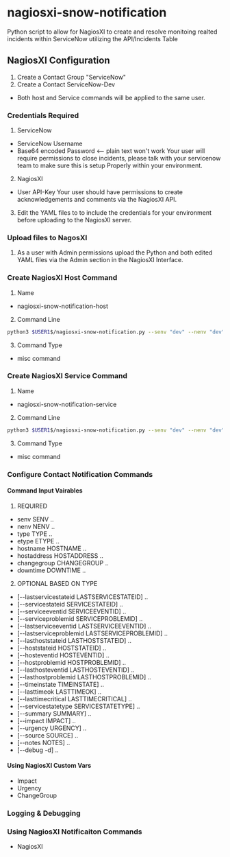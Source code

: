 # nagiosxi-snow-notification

Python script to allow for NagiosXI to create and resolve monitoing realted incidents within ServiceNow utilizing the API/Incidents Table

## NagiosXI Configuration
1. Create a Contact Group "ServiceNow"
2. Create a Contact ServiceNow-Dev
  * Both host and Service commands will be applied to the same user.

### Credentials Required
1. ServiceNow
  * ServiceNow Username
  * Base64 encoded Password <-- plain text won't work
  Your user will require permissions to close incidents, please talk with your servicenow team to make sure this is setup Properly within your environment.  

2. NagiosXI
  * User API-Key
  Your user should have permissions to create acknowledgements and comments via the NagiosXI API.

3. Edit the YAML files to to include the credentials for your environment before uploading to the NagiosXI server. 

### Upload files to NagosXI
1. As a user with Admin permissions upload the Python and both edited YAML files via the Admin section in the NagiosXI Interface.

### Create NagiosXI Host Command
1. Name
  * nagiosxi-snow-notification-host
2. Command Line
```bash
python3 $USER1$/nagiosxi-snow-notification.py --senv "dev" --nenv "dev" --type "host" --etype $HOSTNOTIFICATIONTYPE$ -H "$HOSTNAME$" --hostaddress "$HOSTADDRESS$" --changegroup "$_HOSTGHANGEGROUP$" --downtime $HOSTDOWNTIME$ --hoststateid $HOSTSTATEID$ --hostproblemid $HOSTPROBLEMID$ --hosteventid $HOSTEVENTID$ --lasthosteventid $LASTHOSTEVENTID$ --lasthostproblemid $LASTHOSTPROBLEMID$ --timeinstate $HOSTDURATION$ --lasttimeok $LASTHOSTUP$ --lasttimecritical $LASTHOSTDOWN$ --servicestatetype $HOSTSTATETYPE$ --summary "$HOSTOUTPUT$" --impact $_HOSTIMPACT$ --urgency $_HOSTURGENCY$ --source "HOSTCHECK" --notes $HOSTNOTES$
```
3. Command Type
  * misc command

### Create NagiosXI Service Command
1. Name
  * nagiosxi-snow-notification-service
2. Command Line
```bash
python3 $USER1$/nagiosxi-snow-notification.py --senv "dev" --nenv "dev" --type "service" --etype $SERVICENOTIFICATIONTYPE$ -H "$HOSTNAME$" --hostaddress "$HOSTADDRESS$" --changegroup "$_SERVICECHANGEGROUP$" --downtime $SERVICEDOWNTIME$ --servicestateid $SERVICESTATEID$ --serviceproblemid $SERVICEPROBLEMID$ --serviceeventid $SERVICEEVENTID$ --lastserviceeventid $LASTSERVICEEVENTID$ --lastserviceproblemid $LASTSERVICEPROBLEMID$ --timeinstate $SERVICEDURATION$ --lasttimeok $LASTSERVICEOK$ --lasttimecritical $LASTSERVICECRITICAL$ --servicestatetype $SERVICESTATETYPE$ --summary "$SERVICEOUTPUT$" --impact $_SERVICEIMPACT$ --urgency $_SERVICEURGENCY$ --source "$SERVICEDESCRIPTION$" --notes $SERVICENOTES$
```
3. Command Type
  * misc command

### Configure Contact Notification Commands


#### Command Input Vairables
1. REQUIRED
  * senv SENV ..
  * nenv NENV ..
  * type TYPE ..
  * etype ETYPE ..
  * hostname HOSTNAME ..
  * hostaddress HOSTADDRESS ..
  * changegroup CHANGEGROUP ..
  * downtime DOWNTIME ..

2. OPTIONAL BASED ON TYPE
  * [--lastservicestateid LASTSERVICESTATEID] ..
  * [--servicestateid SERVICESTATEID] ..
  * [--serviceeventid SERVICEEVENTID] ..
  * [--serviceproblemid SERVICEPROBLEMID] ..
  * [--lastserviceeventid LASTSERVICEEVENTID] ..
  * [--lastserviceproblemid LASTSERVICEPROBLEMID] ..
  * [--lasthoststateid LASTHOSTSTATEID] ..
  * [--hoststateid HOSTSTATEID] ..
  * [--hosteventid HOSTEVENTID] ..
  * [--hostproblemid HOSTPROBLEMID] ..
  * [--lasthosteventid LASTHOSTEVENTID] ..
  * [--lasthostproblemid LASTHOSTPROBLEMID] ..
  * [--timeinstate TIMEINSTATE] ..
  * [--lasttimeok LASTTIMEOK] ..
  * [--lasttimecritical LASTTIMECRITICAL] .. 
  * [--servicestatetype SERVICESTATETYPE] ..
  * [--summary SUMMARY] ..
  * [--impact IMPACT] ..
  * [--urgency URGENCY] ..
  * [--source SOURCE] ..
  * [--notes NOTES] ..
  * [--debug -d] ..

#### Using NagiosXI Custom Vars
- Impact
- Urgency
- ChangeGroup

### Logging & Debugging

### Using NagiosXI Notificaiton Commands
  * NagiosXI